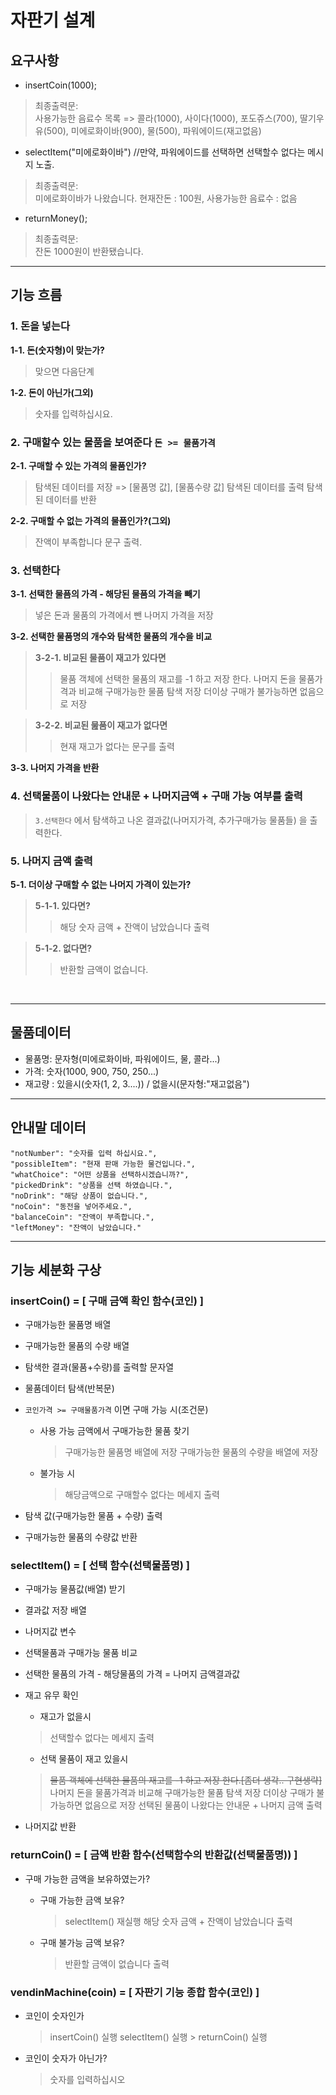 # 자판기 설계
## 요구사항
- insertCoin(1000);
> 최종출력문: </br> 
> 사용가능한 음료수 목록 =>  콜라(1000), 사이다(1000), 포도쥬스(700), 딸기우유(500), 미에로화이바(900), 물(500), 파워에이드(재고없음)
- selectItem("미에로화이바")  //만약, 파워에이드를 선택하면 선택할수 없다는 메시지 노출. 
> 최종출력문: </br> 
> 미에로화이바가 나왔습니다.   현재잔돈 : 100원,  사용가능한 음료수 : 없음
- returnMoney();
> 최종출력문: </br> 
> 잔돈 1000원이 반환됐습니다.
----------------------------------------------------------
## 기능 흐름

### 1. 돈을 넣는다 
**1-1. 돈(숫자형)이 맞는가?**
> 맞으면 다음단계

**1-2. 돈이 아닌가(그외)** 
> 숫자를 입력하십시요. 

### 2. 구매할수 있는 물품을 보여준다 `돈 >= 물품가격`
**2-1. 구매할 수 있는 가격의 물품인가?**
> 탐색된 데이터를 저장 => [물품명 값], [물품수량 값]
> 탐색된 데이터를 출력
> 탐색된 데이터를 반환

**2-2. 구매할 수 없는 가격의 물품인가?(그외)**
> 잔액이 부족합니다 문구 출력.


### 3. 선택한다 
**3-1. 선택한 물픔의 가격 - 해당된 물품의 가격을 빼기**
> 넣은 돈과 물품의 가격에서 뺀 나머지 가격을 저장

**3-2. 선택한 물품명의 개수와 탐색한 물품의 개수을 비교**
>**3-2-1. 비교된 물품이 재고가 있다면**
>> 물품 객체에 선택한 물품의 재고를 -1 하고 저장 한다.
>> 나머지 돈을 물품가격과 비교해 구매가능한 물품 탐색 저장
>> 더이상 구매가 불가능하면 없음으로 저장

>**3-2-2. 비교된 뭂품이 재고가 없다면**
>> 현재 재고가 없다는 문구를 출력

**3-3. 나머지 가격을 반환**

### 4. 선택물품이 나왔다는 안내문 + 나머지금액 + 구매 가능 여부를 출력 
> `3.선택한다` 에서 탐색하고 나온 결과값(나머지가격, 추가구매가능 물품들) 을 출력한다.

### 5. 나머지 금액 출력
**5-1. 더이상 구매할 수 없는 나머지 가격이 있는가?**
> **5-1-1. 있다면?**
>> 해당 숫자 금액 + 잔액이 남았습니다 출력

> **5-1-2. 없다면?**
>> 반환할 금액이 없습니다. 
</br>

----------------------------------------------------------

## 물품데이터 
- 물품명: 문자형(미에로화이바, 파워에이드, 물, 콜라...)
- 가격: 숫자(1000, 900, 750, 250...)
- 재고량 : 있을시(숫자(1, 2, 3....)) / 없을시(문자형:"재고없음")
----------------------------------------------------------

## 안내말 데이터
```
"notNumber": "숫자를 입력 하십시요.",
"possibleItem": "현재 판매 가능한 물건입니다.",
"whatChoice": "어떤 상품을 선택하시겠습니까?",
"pickedDrink": "상품을 선택 하였습니다.",
"noDrink": "해당 상품이 없습니다.",
"noCoin": "동전을 넣어주세요.",
"balanceCoin": "잔액이 부족합니다.",
"leftMoney": "잔액이 남았습니다."
```
----------------------------------------------------------

## 기능 세분화 구상
### insertCoin() = [ 구매 금액 확인 함수(코인) ]
- 구매가능한 물품명 배열
- 구매가능한 물품의 수량 배열
- 탐색한 결과(물품+수량)를 출력할 문자열
- 물품데이터 탐색(반복문) 
- `코인가격 >= 구매물품가격` 이면 구매 가능 시(조건문)
  - 사용 가능 금액에서 구매가능한 물품 찾기
    > 구매가능한 물품명 배열에 저장 
    > 구매가능한 물품의 수량을 배열에 저장
  - 불가능 시
    > 해당금액으로 구매할수 없다는 메세지 출력 

- 탐색 값(구매가능한 물품 + 수량) 출력
- 구매가능한 물품의 수량값 반환 

### selectItem() = [ 선택 함수(선택물품명) ]
- 구매가능 물품값(배열) 받기
- 결과값 저장 배열
- 나머지값 변수

- 선택물품과 구매가능 물품 비교
- 선택한 물품의 가격 - 해당물품의 가격 = 나머지 금액결과값 
- 재고 유무 확인
  - 재고가 없을시 
  > 선택할수 없다는 메세지 출력
  - 선택 물품이 재고 있을시 
  > ~~물품 객체에 선택한 물품의 재고를 -1 하고 저장 한다.[좀더 생각.. 구현생략]~~
  > 나머지 돈을 물품가격과 비교해 구매가능한 물품 탐색 저장
  > 더이상 구매가 불가능하면 없음으로 저장
  > 선택된 물품이 나왔다는 안내문 + 나머지 금액 출력
- 나머지값 반환 

### returnCoin() = [ 금액 반환 함수(선택함수의 반환값(선택물품명)) ]
- 구매 가능한 금액을 보유하였는가?
  - 구매 가능한 금액 보유?
    > selectItem() 재실행
    > 해당 숫자 금액 + 잔액이 남았습니다 출력

  - 구매 불가능 금액 보유?
    > 반환할 금액이 없습니다 출력

### vendinMachine(coin) = [ 자판기 기능 종합 함수(코인) ]
- 코인이 숫자인가
  > insertCoin() 실행
    > selectItem() 실행
      > returnCoin() 실행
- 코인이 숫자가 아닌가?
  > 숫자를 입력하십시오